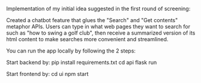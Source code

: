 Implementation of my initial idea suggested in the first round of screening:


Created a chatbot feature that glues the "Search" and "Get contents" metaphor APIs. Users can type in what web pages they want to search for such as "how to swing a golf club", then receive a summarized version of its html content to make searches more convenient and streamlined.

You can run the app locally by following the 2 steps:

Start backend by:
pip install requirements.txt
cd api
flask run

Start frontend by:
cd ui
npm start